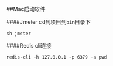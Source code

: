 ##Mac启动软件

####Jmeter
cd到项目到`bin`目录下  
```
sh jmeter
```

####Redis cli连接
```
redis-cli -h 127.0.0.1 -p 6379 -a pwd 
```
